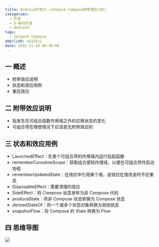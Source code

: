 ```yaml
---
title: Android开发之——Jetpack Compose附带效应(05)
categories:
  - 开发
  - D-移动开发
  - Android
tags:
  - Jetpack Compose
abbrlink: ed125c2
date: 2022-11-14 08:48:08
---
```

## 一 概述

* 附带效应说明
* 状态和效应用例
* 重启效应

<!--more-->

## 二 附带效应说明

* 指发生在可组合函数作用域之外的应用状态的变化
* 可组合项在理想情况下应该是无附带效应的

## 三 状态和效应用例

* LaunchedEffect：在某个可组合项的作用域内运行挂起函数
* rememberCoroutineScope：获取组合感知作用域，以便在可组合项外启动协程
* rememberUpdatedState：在效应中引用某个值，该效应在值改变时不应重启
* DisposableEffect：需要清理的效应
* SideEffect：将 Compose 状态发布为非 Compose 代码
* produceState：将非 Compose 状态转换为 Compose 状态
* derivedStateOf：将一个或多个状态对象转换为其他状态
* snapshotFlow：将 Compose 的 State 转换为 Flow

## 四 思维导图
![][1]


[1]:https://cdn.staticaly.com/gh/PGzxc/CDN/master/blog-android/Jetpack-Compose-05.png